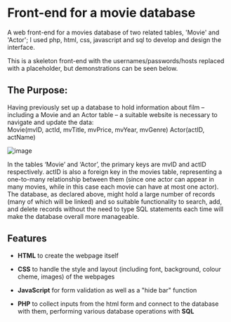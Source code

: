 # Front-end for a movie database
A web front-end for a movies database of two related tables, 'Movie' and 'Actor'; I used php, html, css, javascript and sql to develop and design the interface.

This is a skeleton front-end with the usernames/passwords/hosts replaced with a placeholder, but demonstrations can be seen below.

## The Purpose:
Having previously set up a database to hold information about film – including a Movie
and an Actor table – a suitable website is necessary to navigate and update the data:
<br>
  Movie(mvID, actId, mvTitle, mvPrice, mvYear, mvGenre)
  Actor(actID, actName)
<br>

![image](https://github.com/Tanaya-27/movie-data-front-end/assets/75646651/7cccf2f5-09f1-420c-baaa-8f7d1de0bc97)

In the tables ‘Movie’ and ‘Actor’, the primary keys are mvID and actID respectively.
actID is also a foreign key in the movies table, representing a one-to-many relationship
between them (since one actor can appear in many movies, while in this case each movie
can have at most one actor).
The database, as declared above, might hold a large number of records (many of which
will be linked) and so suitable functionality to search, add, and delete records without the
need to type SQL statements each time will make the database overall more manageable.

## Features
- **HTML** to create the webpage itself

- **CSS** to handle the style and layout (including font, background, colour cheme, images) of the webpages

- **JavaScript** for form validation as well as a "hide bar" function

- **PHP** to collect inputs from the html form and connect to the database with them, performing various database operations with **SQL**
